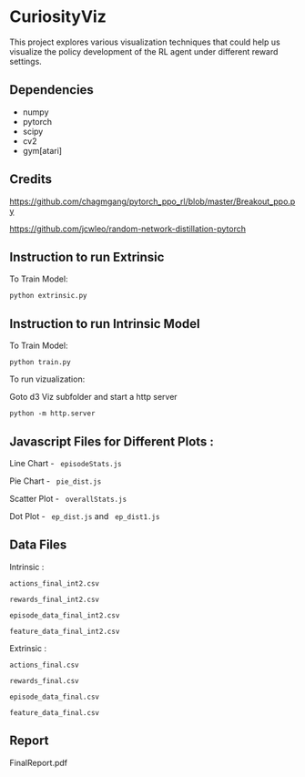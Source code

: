# CuriosityViz
This project explores various visualization techniques that could help us visualize the policy development of the RL agent under different reward settings.

## Dependencies
* numpy
* pytorch
* scipy
* cv2
* gym[atari]

## Credits
https://github.com/chagmgang/pytorch_ppo_rl/blob/master/Breakout_ppo.py

https://github.com/jcwleo/random-network-distillation-pytorch

## Instruction to run Extrinsic

To Train Model:

```
python extrinsic.py 
```
## Instruction to run Intrinsic Model

To Train Model:

```
python train.py 
```


To run vizualization:

Goto d3 Viz subfolder and start a http server
```
python -m http.server 
```
## Javascript Files for Different Plots : 

Line Chart - ``` episodeStats.js```

Pie Chart - ``` pie_dist.js```

Scatter Plot - ``` overallStats.js```

Dot Plot - ``` ep_dist.js``` and ``` ep_dist1.js```

## Data Files
Intrinsic : 

```actions_final_int2.csv```

```rewards_final_int2.csv```

```episode_data_final_int2.csv```

```feature_data_final_int2.csv```

Extrinsic :

```actions_final.csv```

```rewards_final.csv```

```episode_data_final.csv```

```feature_data_final.csv```

## Report

FinalReport.pdf
